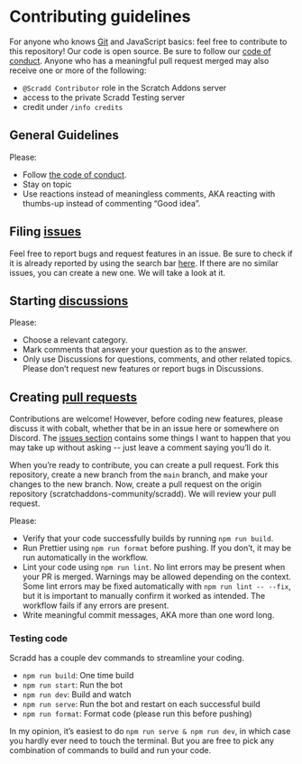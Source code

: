 # Contributing guidelines

For anyone who knows [Git](https://git-scm.com) and JavaScript basics: feel free to contribute to this repository! Our code is open source. Be sure to follow our [code of conduct](CODE_OF_CONDUCT.md). Anyone who has a meaningful pull request merged may also receive one or more of the following:
 - `@Scradd Contributor` role in the Scratch Addons server
 - access to the private Scradd Testing server
 - credit under `/info credits`

## General Guidelines

Please:

-   Follow [the code of conduct](CODE_OF_CONDUCT.md).
-   Stay on topic
-   Use reactions instead of meaningless comments, AKA reacting with thumbs-up instead of commenting “Good idea”.

## Filing [issues](https://docs.github.com/en/github/managing-your-work-on-github/about-issues)

Feel free to report bugs and request features in an issue. Be sure to check if it is already reported by using the search bar [here](https://github.com/scratchaddons-community/scradd/issues). If there are no similar issues, you can create a new one. We will take a look at it.

## Starting [discussions](https://docs.github.com/en/discussions/collaborating-with-your-community-using-discussions/about-discussions)

Please:

-   Choose a relevant category.
-   Mark comments that answer your question as to the answer.
-   Only use Discussions for questions, comments, and other related topics. Please don’t request new features or report bugs in Discussions.

## Creating [pull requests](https://docs.github.com/en/github/collaborating-with-issues-and-pull-requests/about-pull-requests)

Contributions are welcome! However, before coding new features, please discuss it with cobalt, whether that be in an issue here or somewhere on Discord. The [issues section](https://github.com/scratchaddons-community/scradd/issues?q=is%3Aissue+is%3Aopen) contains some things I want to happen that you may take up without asking -- just leave a comment saying you’ll do it. 

When you’re ready to contribute, you can create a pull request. Fork this repository, create a new branch from the `main` branch, and make your changes to the new branch. Now, create a pull request on the origin repository (scratchaddons-community/scradd). We will review your pull request.

Please:

-   Verify that your code successfully builds by running `npm run build`.
-   Run Prettier using `npm run format` before pushing. If you don’t, it may be run automatically in the workflow.
-   Lint your code using `npm run lint`. No lint errors may be present when your PR is merged. Warnings may be allowed depending on the context. Some lint errors may be fixed automatically with `npm run lint -- --fix`, but it is important to manually confirm it worked as intended. The workflow fails if any errors are present.
-   Write meaningful commit messages, AKA more than one word long.

### Testing code

Scradd has a couple dev commands to streamline your coding.

-   `npm run build`: One time build
-   `npm run start`: Run the bot
-   `npm run dev`: Build and watch
-   `npm run serve`: Run the bot and restart on each successful build
-   `npm run format`: Format code (please run this before pushing)

In my opinion, it’s easiest to do `npm run serve & npm run dev`, in which case you hardly ever need to touch the terminal. But you are free to pick any combination of commands to build and run your code.

